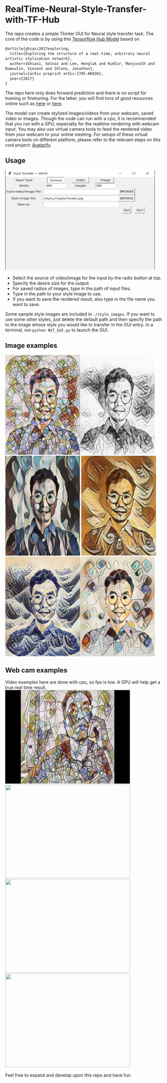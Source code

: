 # RealTime-Neural-Style-Transfer-with-TF-Hub

The repo creates a simple Tkinter GUI for Neural style transfer task. The core of the code is by
using this [Tensorflow Hub Model](https://tfhub.dev/google/magenta/arbitrary-image-stylization-v1-256/2) based on
```
@article{ghiasi2017exploring,
  title={Exploring the structure of a real-time, arbitrary neural artistic stylization network},
  author={Ghiasi, Golnaz and Lee, Honglak and Kudlur, Manjunath and Dumoulin, Vincent and Shlens, Jonathon},
  journal={arXiv preprint arXiv:1705.06830},
  year={2017}
}
```  
The repo here
only does forward prediction and there is no script for training or finetuning. For the latter, you will find tons of 
good resources online such as [here](https://www.tensorflow.org/tutorials/generative/style_transfer) or [here](https://keras.io/examples/generative/neural_style_transfer/).

The model can create stylized images/videos from your webcam, saved video or images. Though the code can run with a cpu, it is recommended 
that you run with a GPU, especially for the realtime rendering with webcam input. You may also use virtual camera tools to feed the rendered 
video from your webcam to your online meeting. For setups of these virtual camera tools on different platform, please refer to the relevant
steps on this cool project: [Avatarify](https://github.com/alievk/avatarify).

## Usage
<img src = './Samples/layout.png' height="320" width="480">   

* Select the source of video/image for the input by the radio button at top.    
* Specify the desire size for the output.    
* For saved radios of images, type in the path of input files.    
* Type in the path to your style image to use.    
* If you want to save the rendered result, also type in the file name you want to save.    

Some sample style images are included in `./style_images`. If you want to use some other styles, just 
delete the default path and then specify the path to the image whose style you would like to transfer in the GUI entry.
In a terminal, run `python NST_GUI.py` to launch the GUI.  

## Image examples
<img src = './Samples/tt.png' height="320" width="240"><img src = './Samples/tt1.jpg' height="320" width="240">
<img src = './Samples/tt2.jpg' height="320" width="240">   <img src = './Samples/tt3.jpg' height="320" width="240">
<img src = './Samples/tt4.jpg' height="320" width="240"><img src = './Samples/tt6.png' height="320" width="240">
## Web cam examples
Video examples here are done with cpu, so fps is low. A GPU will help get a true real time result.  
<img src="/Samples/v1.gif" width="400" height="300">
<img src="/Samples/v2.gif" width="400" height="300">  
<img src="/Samples/v3.gif" width="400" height="300">
<img src="/Samples/v4.gif" width="400" height="300">  

Feel free to expand and develop upon this repo and have fun.
